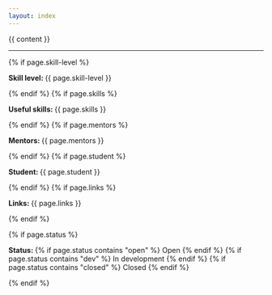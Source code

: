 ```yaml
---
layout: index
---
```

{{ content }}
<hr/>
{% if page.skill-level %}
	<p><strong>Skill level: </strong>{{ page.skill-level }}</p>
{% endif %}
{% if page.skills %}
	<p><strong>Useful skills: </strong>{{ page.skills }}</p>
{% endif %}
{% if page.mentors %}
	<p><strong>Mentors: </strong>{{ page.mentors }}</p>
{% endif %}
{% if page.student %}
	<p><strong>Student: </strong>{{ page.student }}</p>
{% endif %}
{% if page.links %}
	<p><strong>Links: </strong>{{ page.links }}</p>
{% endif %}


{% if page.status %}
		<p><strong>Status: </strong>
		{% if page.status contains "open" %}
			Open
		{% endif %}
		{% if page.status contains "dev" %}
			In development
		{% endif %}
		{% if page.status contains "closed" %}
			Closed
		{% endif %}
		</p>
{% endif %}
